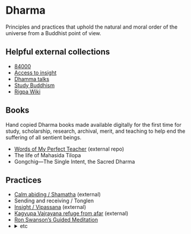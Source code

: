 # Dharma
Principles and practices that uphold the natural and moral order of the universe from a Buddhist point of view.

## Helpful external collections

- [84000](https://84000.co/)  
- [Access to insight](https://www.accesstoinsight.org/)  
- [Dhamma talks](https://www.dhammatalks.org/)  
- [Study Buddhism](https://studybuddhism.com/)  
- [Rigpa Wiki](https://www.rigpawiki.org/index.php?title=Main_Page)  

## Books
Hand copied Dharma books made available digitally for the first time for study, scholarship, research, archival, merit, and teaching to help end the suffering of all sentient beings.

- [Words of My Perfect Teacher](https://github.com/ryanallen/words-of-my-perfect-teacher) (external repo)  
- The life of Mahasida Tilopa  
- Gongchig&mdash;The Single Intent, the Sacred Dharma  

## Practices

- [Calm abiding / Shamatha](https://openmindapp.org/meditations/insight__calm-down.html) (external)  
- Sending and receiving / Tonglen  
- [Insight / Vipassana](https://openmindapp.org/) (external)  
- [Kagyupa Vajrayana refuge from afar](https://garchen.net/refuge-from-afar/) (external)  
- [Ron Swanson’s Guided Meditation](docs/ron.md)
- <details><summary>etc</summary><a href="https://www.garchen.store">Secret</a> <a href="https://garchen.net/lib-table-of-contents/">Ngondro</a> <a href="https://garchen.net/">Online</a> <a href="https://garchen.net/personal-retreats/">Retreats</a><br><details><summary>DO NOT ACCESS WITHOUT PERMISSION</summary>1, <a href="docs\v.md">2</a>, <a href="docs\m.md">3</a>, 4.</details></details>    